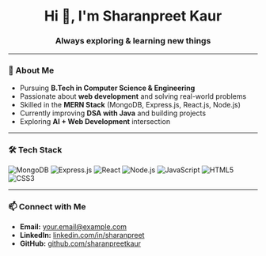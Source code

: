 <h1 align="center">Hi 👋, I'm Sharanpreet Kaur</h1>
<h3 align="center">Always exploring & learning new things</h3>

---

### 🌸 About Me
- Pursuing **B.Tech in Computer Science & Engineering**
- Passionate about **web development** and solving real-world problems
- Skilled in the **MERN Stack** (MongoDB, Express.js, React.js, Node.js)
- Currently improving **DSA with Java** and building projects
- Exploring **AI + Web Development** intersection

---

### 🛠 Tech Stack
![MongoDB](https://img.shields.io/badge/MongoDB-4EA94B?style=for-the-badge&logo=mongodb&logoColor=white)
![Express.js](https://img.shields.io/badge/Express.js-000000?style=for-the-badge&logo=express&logoColor=white)
![React](https://img.shields.io/badge/React-20232A?style=for-the-badge&logo=react&logoColor=61DAFB)
![Node.js](https://img.shields.io/badge/Node.js-43853D?style=for-the-badge&logo=node.js&logoColor=white)
![JavaScript](https://img.shields.io/badge/JavaScript-323330?style=for-the-badge&logo=javascript&logoColor=F7DF1E)
![HTML5](https://img.shields.io/badge/HTML5-E34F26?style=for-the-badge&logo=html5&logoColor=white)
![CSS3](https://img.shields.io/badge/CSS3-1572B6?style=for-the-badge&logo=css3&logoColor=white)

---

### 📫 Connect with Me
- **Email:** your.email@example.com  
- **LinkedIn:** [linkedin.com/in/sharanpreet](#)  
- **GitHub:** [github.com/sharanpreetkaur](#)



<!--
**Sharanpreet-kaur/Sharanpreet-kaur** is a ✨ _special_ ✨ repository because its `README.md` (this file) appears on your GitHub profile.

Here are some ideas to get you started:

- 🔭 I’m currently working on ...
- 🌱 I’m currently learning ...
- 👯 I’m looking to collaborate on ...
- 🤔 I’m looking for help with ...
- 💬 Ask me about ...
- 📫 How to reach me: ...
- 😄 Pronouns: ...
- ⚡ Fun fact: ...
-->
